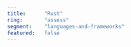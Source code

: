 ```yaml
---
title:      "Rust"
ring:       "assess"
segment:    "languages-and-frameworks"
featured:   false
---
```


